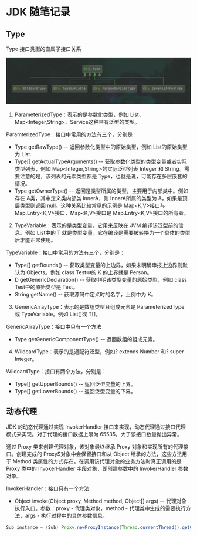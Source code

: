 # JDK 随笔记录

## Type

Type 接口类型的直属子接口关系

![title](images/jdk_type_extend.png)

1. ParameterizedType：表示的是参数化类型，例如 List<String>、Map<Integer,String>、Service<User>这种带有泛型的类型。

ParamterizedType：接口中常用的方法有三个，分别是：

- Type getRawType() -- 返回参数化类型中的原始类型，例如 List<String>的原始类型为 List.
- Type[] getActualTypeArguments() -- 获取参数化类型的类型变量或者实际类型列表，例如 Map<Integer,String>的实际泛型列表 Integer 和 String。需要注意的是，该列表的元素类型都是 Type，也就是说，可能存在多层嵌套的情况。
- Type getOwnerType() -- 返回是类型所属的类型，主要用于内部类中。例如存在 A<T>类，其中定义类内部类 InnerA<T>，则 InnerA<T>所属的类型为 A<T>，如果是顶层类型则返回 null。这种关系比较常见的示例是 Map<K,V>接口与 Map.Entry<K,V>接口，Map<K,V>接口是 Map.Entry<K,V>接口的所有者。

2. TypeVariable：表示的是类型变量，它用来反映在 JVM 编译该泛型前的信息。例如 List<T>中的 T 就是类型变量，它在编译是需要被转换为一个具体的类型后才能正常使用。

TypeVariable：接口中常用的方法有三个，分别是：

- Type[] getBounds() -- 获取类型变量的上边界，如果未明确申报上边界则默认为 Objects。例如 class Test<K extends Person>中的 K 的上界就是 Person。
- D getGenericDeclaration() -- 获取申明该类型变量的原始类型，例如 class Test<K extends Person>中的原始类型是 Test。
- String getName() -- 获取源码中定义时的名字，上例中为 K。

3. GenericArrayType：表示的是数组类型且组成元素是 ParameterizedType 或 TypeVariable。例如 List<String>[]或 T[]。

GenericArrayType：接口中只有一个方法

- Type getGenericComponentType() -- 返回数组的组成元素。

4. WildcardType：表示的是通配符泛型，例如? extends Number 和? super Integer。

WildcardType：接口有两个方法，分别是：

- Type[] getUpperBounds() -- 返回泛型变量的上界。
- Type[] getLowerBounds() -- 返回泛型变量的下界。

## 动态代理

JDK 的动态代理通过实现 InvokerHandler 接口来实现，动态代理通过接口代理模式来实现。对于代理的接口数据上限为 65535，大于该接口数量抛出异常。

通过 Proxy 类来创建代理对象，该对象最终继承 Proxy 对象和实现所有的代理接口。创建完成的 Proxy$对象中会保留接口和从 Object 继承的方法，这些方法用于 Method 类属性的方式存在。在调用该代理对象的业务方法时真正调用的是 Proxy 类中的 InvokerHandler 字段对象，即创建参数中的 InvokerHandler 参数对象。

InvokerHandler：接口只有一个方法

- Object invoke(Object proxy, Method method, Object[] args) -- 代理对象执行入口。参数：proxy - 代理类对象，method - 代理类中生成的需要执行方法，args - 执行过程中的具体参数信息。

```java
Sub instance = (Sub) Proxy.newProxyInstance(Thread.currentThread().getContextClassLoader(), new Class[]{Sub.class}, new SubInvokerHandler(() -> {}));
```
